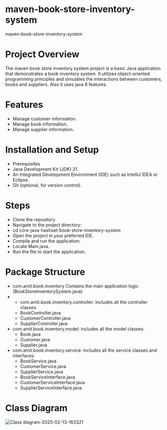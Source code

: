 # maven-book-store-inventory-system
maven-book-store-inventory-system

# Project Overview  
The maven book store inventory system project is a basic Java application that demonstrates a book inventory system. It utilizes object-oriented programming principles and simulates the interactions between customers, books and suppliers. Also it uses java 8 features.

# Features   
* Manage customer information.
* Manage book information.
* Manage supplier information.

# Installation and Setup  
* Prerequisites
* Java Development Kit (JDK) 21.
* An Integrated Development Environment (IDE) such as IntelliJ IDEA or Eclipse.
* Git (optional, for version control).

# Steps
* Clone the repository
* Navigate to the project directory:
* cd core-java-hashset-book-store-inventory-system
* Open the project in your preferred IDE.
* Compile and run the application:
* Locate Main.java.
* Run the file to start the application.

# Package Structure
* com.amit.book.inventory Contains the main application logic (BookStoreInventorySystem.java)
* * com.amit.book.inventory.controller: includes all the controller classes:
  * BookController.java
  * CustomerController.java
  * SupplierController.java
* com.amit.book.inventory.model: includes all the model classes:
  * Book.java
  * Customer.java
  * Supplier.java
* com.amit.book.inventory.service: includes all the service classes and interfaces:
   * BookService.java
   * CustomerService.java
   * SupplierService.java
   * BookServiceInterface.java
   * CustomerServiceInterface.java
   * SupplierServiceInterface.java

 # Class Diagram

![Class diagram-2025-02-13-163321](https://github.com/user-attachments/assets/33c5be30-3170-421d-a94b-a8aec27c0420)





